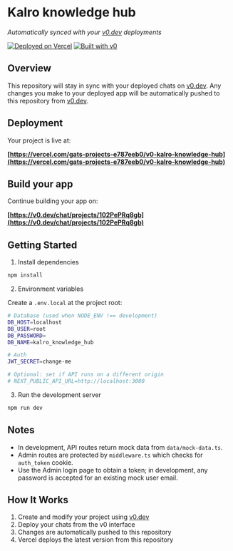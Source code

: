 # Kalro knowledge hub

*Automatically synced with your [v0.dev](https://v0.dev) deployments*

[![Deployed on Vercel](https://img.shields.io/badge/Deployed%20on-Vercel-black?style=for-the-badge&logo=vercel)](https://vercel.com/gats-projects-e787eeb0/v0-kalro-knowledge-hub)
[![Built with v0](https://img.shields.io/badge/Built%20with-v0.dev-black?style=for-the-badge)](https://v0.dev/chat/projects/102PePRq8gb)

## Overview

This repository will stay in sync with your deployed chats on [v0.dev](https://v0.dev).
Any changes you make to your deployed app will be automatically pushed to this repository from [v0.dev](https://v0.dev).

## Deployment

Your project is live at:

**[https://vercel.com/gats-projects-e787eeb0/v0-kalro-knowledge-hub](https://vercel.com/gats-projects-e787eeb0/v0-kalro-knowledge-hub)**

## Build your app

Continue building your app on:

**[https://v0.dev/chat/projects/102PePRq8gb](https://v0.dev/chat/projects/102PePRq8gb)**

## Getting Started

1. Install dependencies

```bash
npm install
```

2. Environment variables

Create a `.env.local` at the project root:

```bash
# Database (used when NODE_ENV !== development)
DB_HOST=localhost
DB_USER=root
DB_PASSWORD=
DB_NAME=kalro_knowledge_hub

# Auth
JWT_SECRET=change-me

# Optional: set if API runs on a different origin
# NEXT_PUBLIC_API_URL=http://localhost:3000
```

3. Run the development server

```bash
npm run dev
```

## Notes
- In development, API routes return mock data from `data/mock-data.ts`.
- Admin routes are protected by `middleware.ts` which checks for `auth_token` cookie.
- Use the Admin login page to obtain a token; in development, any password is accepted for an existing mock user email.

## How It Works

1. Create and modify your project using [v0.dev](https://v0.dev)
2. Deploy your chats from the v0 interface
3. Changes are automatically pushed to this repository
4. Vercel deploys the latest version from this repository